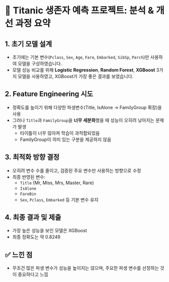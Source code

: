 
# 📝 Titanic 생존자 예측 프로젝트: 분석 & 개선 과정 요약

## 1. 초기 모델 설계

- 초기에는 기본 변수(`Pclass`, `Sex`, `Age`, `Fare`, `Embarked`, `SibSp`, `Parch`)만 사용하여 모델을 구성하였습니다.
- 모델 성능 비교를 위해 **Logistic Regression**, **Random Forest**, **XGBoost** 3가지 모델을 사용하였고, XGBoost가 가장 좋은 결과를 보였습니다.

## 2. Feature Engineering 시도

- 정확도를 높이기 위해 다양한 파생변수(Title, IsAlone -> FamilyGroup 확장)을 사용
- 그러나 `Title`과 `FamilyGroup`을 **너무 세분화**했을 때 성능이 오히려 낮아지는 문제가 발생
  - 타이틀이 너무 많아져 학습이 과적합되었음
  - FamilyGroup이 의미 있는 구분을 제공하지 않음

## 3. 최적화 방향 결정

- 오히려 변수 수를 줄이고, 검증된 주요 변수만 사용하는 방향으로 수정
- 최종 반영된 변수:
  - `Title` (Mr, Miss, Mrs, Master, Rare)
  - `IsAlone`
  - `FareBin`
  - `Sex`, `Pclass`, `Embarked` 등 기본 변수 유지

## 4. 최종 결과 및 제출

- 가장 높은 성능을 보인 모델은 XGBoost
- 최종 정확도는 약 0.8249

## ✅ 느낀 점

- 무조건 많은 파생 변수가 성능을 높이지는 않으며, 주요한 파생 변수를 선정하는 것이 중요하다고 느낌
